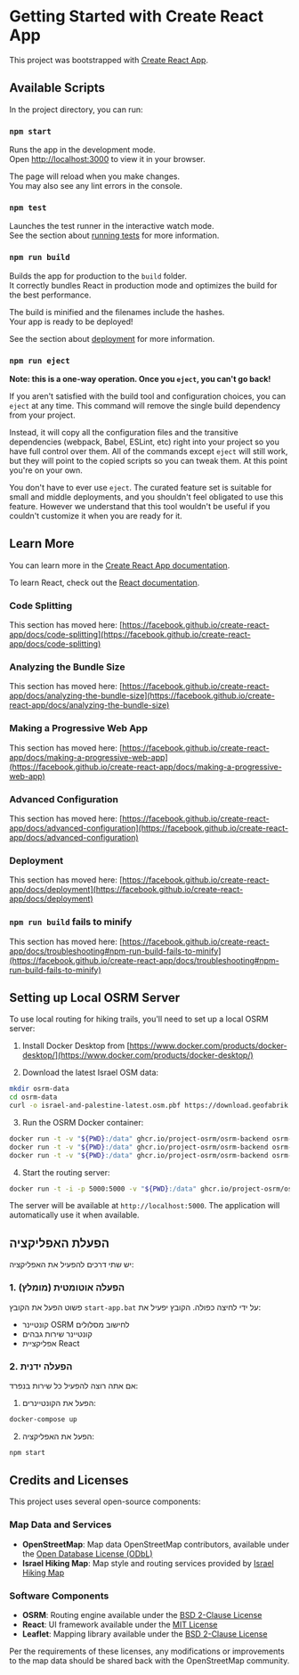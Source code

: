 # Getting Started with Create React App

This project was bootstrapped with [Create React App](https://github.com/facebook/create-react-app).

## Available Scripts

In the project directory, you can run:

### `npm start`

Runs the app in the development mode.\
Open [http://localhost:3000](http://localhost:3000) to view it in your browser.

The page will reload when you make changes.\
You may also see any lint errors in the console.

### `npm test`

Launches the test runner in the interactive watch mode.\
See the section about [running tests](https://facebook.github.io/create-react-app/docs/running-tests) for more information.

### `npm run build`

Builds the app for production to the `build` folder.\
It correctly bundles React in production mode and optimizes the build for the best performance.

The build is minified and the filenames include the hashes.\
Your app is ready to be deployed!

See the section about [deployment](https://facebook.github.io/create-react-app/docs/deployment) for more information.

### `npm run eject`

**Note: this is a one-way operation. Once you `eject`, you can't go back!**

If you aren't satisfied with the build tool and configuration choices, you can `eject` at any time. This command will remove the single build dependency from your project.

Instead, it will copy all the configuration files and the transitive dependencies (webpack, Babel, ESLint, etc) right into your project so you have full control over them. All of the commands except `eject` will still work, but they will point to the copied scripts so you can tweak them. At this point you're on your own.

You don't have to ever use `eject`. The curated feature set is suitable for small and middle deployments, and you shouldn't feel obligated to use this feature. However we understand that this tool wouldn't be useful if you couldn't customize it when you are ready for it.

## Learn More

You can learn more in the [Create React App documentation](https://facebook.github.io/create-react-app/docs/getting-started).

To learn React, check out the [React documentation](https://reactjs.org/).

### Code Splitting

This section has moved here: [https://facebook.github.io/create-react-app/docs/code-splitting](https://facebook.github.io/create-react-app/docs/code-splitting)

### Analyzing the Bundle Size

This section has moved here: [https://facebook.github.io/create-react-app/docs/analyzing-the-bundle-size](https://facebook.github.io/create-react-app/docs/analyzing-the-bundle-size)

### Making a Progressive Web App

This section has moved here: [https://facebook.github.io/create-react-app/docs/making-a-progressive-web-app](https://facebook.github.io/create-react-app/docs/making-a-progressive-web-app)

### Advanced Configuration

This section has moved here: [https://facebook.github.io/create-react-app/docs/advanced-configuration](https://facebook.github.io/create-react-app/docs/advanced-configuration)

### Deployment

This section has moved here: [https://facebook.github.io/create-react-app/docs/deployment](https://facebook.github.io/create-react-app/docs/deployment)

### `npm run build` fails to minify

This section has moved here: [https://facebook.github.io/create-react-app/docs/troubleshooting#npm-run-build-fails-to-minify](https://facebook.github.io/create-react-app/docs/troubleshooting#npm-run-build-fails-to-minify)

## Setting up Local OSRM Server

To use local routing for hiking trails, you'll need to set up a local OSRM server:

1. Install Docker Desktop from [https://www.docker.com/products/docker-desktop/](https://www.docker.com/products/docker-desktop/)

2. Download the latest Israel OSM data:
```bash
mkdir osrm-data
cd osrm-data
curl -o israel-and-palestine-latest.osm.pbf https://download.geofabrik.de/asia/israel-and-palestine-latest.osm.pbf
```

3. Run the OSRM Docker container:
```bash
docker run -t -v "${PWD}:/data" ghcr.io/project-osrm/osrm-backend osrm-extract -p /opt/foot.lua /data/israel-and-palestine-latest.osm.pbf
docker run -t -v "${PWD}:/data" ghcr.io/project-osrm/osrm-backend osrm-partition /data/israel-and-palestine-latest.osrm
docker run -t -v "${PWD}:/data" ghcr.io/project-osrm/osrm-backend osrm-customize /data/israel-and-palestine-latest.osrm
```

4. Start the routing server:
```bash
docker run -t -i -p 5000:5000 -v "${PWD}:/data" ghcr.io/project-osrm/osrm-backend osrm-routed --algorithm mld /data/israel-and-palestine-latest.osrm
```

The server will be available at `http://localhost:5000`. The application will automatically use it when available.

## הפעלת האפליקציה

יש שתי דרכים להפעיל את האפליקציה:

### 1. הפעלה אוטומטית (מומלץ)
פשוט הפעל את הקובץ `start-app.bat` על ידי לחיצה כפולה. הקובץ יפעיל את:
- קונטיינר OSRM לחישוב מסלולים
- קונטיינר שירות גבהים
- אפליקציית React

### 2. הפעלה ידנית
אם אתה רוצה להפעיל כל שירות בנפרד:

1. הפעל את הקונטיינרים:
```bash
docker-compose up
```

2. הפעל את האפליקציה:
```bash
npm start
```

## Credits and Licenses

This project uses several open-source components:

### Map Data and Services
- **OpenStreetMap**: Map data  OpenStreetMap contributors, available under the [Open Database License (ODbL)](https://www.openstreetmap.org/copyright)
- **Israel Hiking Map**: Map style and routing services provided by [Israel Hiking Map](https://israelhiking.osm.org.il)

### Software Components
- **OSRM**: Routing engine available under the [BSD 2-Clause License](https://github.com/Project-OSRM/osrm-backend/blob/master/LICENSE.TXT)
- **React**: UI framework available under the [MIT License](https://github.com/facebook/react/blob/main/LICENSE)
- **Leaflet**: Mapping library available under the [BSD 2-Clause License](https://github.com/Leaflet/Leaflet/blob/main/LICENSE)

Per the requirements of these licenses, any modifications or improvements to the map data should be shared back with the OpenStreetMap community.
